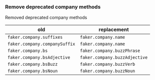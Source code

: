 ### Remove deprecated company methods

Removed deprecated company methods

| old                           | replacement                   |
| ----------------------------- | ----------------------------- |
| `faker.company.suffixes`      | `faker.company.name`          |
| `faker.company.companySuffix` | `faker.company.name`          |
| `faker.company.bs`            | `faker.company.buzzPhrase`    |
| `faker.company.bsAdjective`   | `faker.company.buzzAdjective` |
| `faker.company.bsBuzz`        | `faker.company.buzzVerb`      |
| `faker.company.bsNoun`        | `faker.company.buzzNoun`      |
